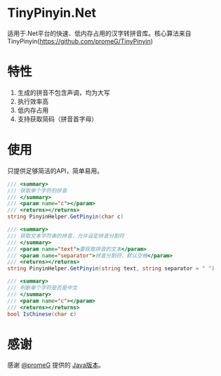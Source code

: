 # TinyPinyin.Net
适用于.Net平台的快速、低内存占用的汉字转拼音库。核心算法来自TinyPinyin(https://github.com/promeG/TinyPinyin)

# 特性

1. 生成的拼音不包含声调，均为大写
2. 执行效率高
3. 低内存占用
4. 支持获取简码（拼音首字母）

# 使用 

只提供足够简洁的API，简单易用。

```csharp
/// <summary>
/// 获取单个字符的拼音
/// </summary>
/// <param name="c"></param>
/// <returns></returns>
string PinyinHelper.GetPinyin(char c)

/// <summary>
/// 获取文本字符串的拼音，允许设定拼音分割符
/// </summary>
/// <param name="text">要获取拼音的文本</param>
/// <param name="separator">拼音分割符，默认空格</param>
/// <returns></returns>
string PinyinHelper.GetPinyin(string text, string separator = " ")

/// <summary>
/// 判断单个字符是否是中文
/// </summary>
/// <param name="c"></param>
/// <returns></returns>
bool IsChinese(char c)
```

# 感谢

感谢 [@promeG](https://github.com/promeG) 提供的 [Java版本](https://github.com/promeG/TinyPinyin)。